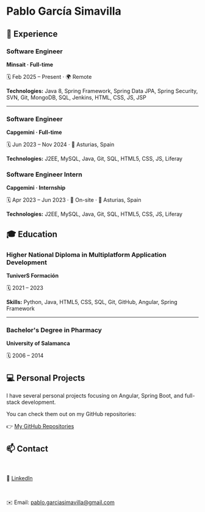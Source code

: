 <h1>Pablo García Simavilla</h1>

<h2>💼 Experience</h2>



<h3><strong>Software Engineer</strong></h3>

<p><strong>Minsait · Full-time</strong><br/>

🗓️ Feb 2025 – Present · 🌍 Remote<br/>

<strong>Technologies:</strong> Java 8, Spring Framework, Spring Data JPA, Spring Security, SVN, Git, MongoDB, SQL, Jenkins, HTML, CSS, JS, JSP</p>



<hr/>



<h3><strong>Software Engineer</strong></h3>

<p><strong>Capgemini · Full-time</strong><br/>

🗓️ Jun 2023 – Nov 2024 · 📍 Asturias, Spain<br/>

<strong>Technologies:</strong> J2EE, MySQL, Java, Git, SQL, HTML5, CSS, JS, Liferay</p>



<h3><strong>Software Engineer Intern</strong></h3>

<p><strong>Capgemini · Internship</strong><br/>

🗓️ Apr 2023 – Jun 2023 · 🏢 On-site · 📍 Asturias, Spain<br/>

<strong>Technologies:</strong> J2EE, MySQL, Java, Git, SQL, HTML5, CSS, JS, Liferay</p>



<h2>🎓 Education</h2>



<h3>Higher National Diploma in Multiplatform Application Development</h3>

<p><strong>TuniverS Formación</strong><br/>

🗓️ 2021 – 2023<br/>

<strong>Skills:</strong> Python, Java, HTML5, CSS, SQL, Git, GitHub, Angular, Spring Framework</p>



<hr/>



<h3>Bachelor's Degree in Pharmacy</h3>

<p><strong>University of Salamanca</strong><br/>

🗓️ 2006 – 2014</p>



<h2>💻 Personal Projects</h2>

<p>I have several personal projects focusing on Angular, Spring Boot, and full-stack development.<br/>

You can check them out on my GitHub repositories:</p>

<p>👉 <a href="https://github.com/PagarciaSima?tab=repositories" target="\_blank">My GitHub Repositories</a></p>



<h2>📫 Contact</h2>

&nbsp; <p>🔗 <a href="https://www.linkedin.com/in/pablo-garc%C3%ADa-simavilla-756469222/" target="\_blank">LinkedIn</a></p>
&nbsp; <p>✉️ Email: <a href="mailto:pablo.garciasimavilla@gmail.com">pablo.garciasimavilla@gmail.com</a></p>





